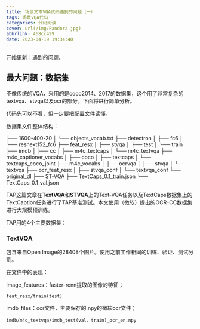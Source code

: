 ```yaml
---
title: 场景文本VQA代码遇到的问题（一）
tags: 场景VQA代码
categories: 代码阅读
cover: url(/img/Pandora.jpg)
abbrlink: 468cc499
date: 2023-04-19 19:34:40
---
```


开始更新：遇到的问题。

## 最大问题：数据集

不像传统的VQA，采用的是coco2014、2017的数据集，这个用了非常复杂的textvqa、stvqa以及ocr的部分。下面将进行简单分析。

代码先可以不看，但一定要把配置文件读懂。

数据集文件整体结构：

├── 1600-400-20
│   └── objects_vocab.txt
├── detectron
│   ├── fc6
│   └── resnext152_fc6
├── feat_resx
│   ├── stvqa
│   ├── test
│   └── train
├── imdb
│   ├── cc
│   ├── m4c_textcaps
│   └── m4c_textvqa
├── m4c_captioner_vocabs
│   ├── coco
│   ├── textcaps
│   └── textcaps_coco_joint
├── m4c_vocabs
│   ├── ocrvqa
│   ├── stvqa
│   └── textvqa
├── ocr_feat_resx
│   ├── stvqa_conf
│   └── textvqa_conf
└── original_dl
    ├── ST-VQA
    ├── TextCaps_0.1_train.json
    └── TextCaps_0.1_val.json

TAP这篇文章在**TextVQA**和**STVQA**上的Text-VQA任务以及TextCaps数据集上的TextCaption任务进行了TAP基准测试。本文使用（微软）提出的OCR-CC数据集进行大规模预训练。

TAP用的4个主要数据集：

### TextVQA

包含来自Open Image的28408个图片。使用之前工作相同的训练、验证、测试分割。

在文件中的表现：

image_features：faster-rcnn提取的图像的特征；

```
feat_resx/train(test)
```

imdb_files：ocr文件，主要保存的.npy的微软ocr文件；

```
imdb/m4c_textvqa/imdb_test(val、train)_ocr_en.npy
```






